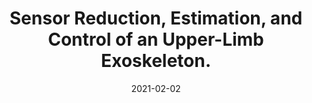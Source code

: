 ---
title: "Sensor Reduction, Estimation, and Control of an Upper-Limb Exoskeleton."
authors: "Jianwei Sun, Yang Shen, Jacob Rosen."
venue: "IEEE Robotics and Automation Letters (RA-L), 2021."
date: 2021-02-02
link: "https://ieeexplore.ieee.org/abstract/document/9345464"
pdf: "../assets/files/RAL_2021.pdf"
citation: 'J. Sun, Y. Shen and J. Rosen, "Sensor Reduction, Estimation, and Control of an Upper-Limb Exoskeleton," in IEEE Robotics and Automation Letters, vol. 6, no. 2, pp. 1012-1019, April 2021, doi: 10.1109/LRA.2021.3056366.'
selected: true
---